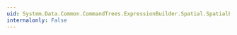 ```yaml
---
uid: System.Data.Common.CommandTrees.ExpressionBuilder.Spatial.SpatialEdmFunctions.GeometryMultiPolygonFromBinary(System.Data.Common.CommandTrees.DbExpression,System.Data.Common.CommandTrees.DbExpression)
internalonly: False
---
```

